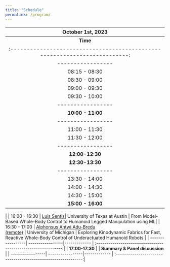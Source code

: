 ```yaml
---
title: "Schedule"
permalink: /program/
---
```


<!--Concerning different [time zones](https://www.worldtimebuddy.com/?qm=1&lid=8,1816670,2988507,2643743&h=1816670&date=2021-6-4&sln=9-18&hf=1), please check the **same** program in: [CEST time (GMT +2)]({{ "/program-cest/"}}){: .btn .btn--success .btn--medium} or [PDT Time]({{ "/program-pdt/"}}){: .btn .btn--success .btn--medium}. -->


| **October 1st, 2023**                                      |
| :-------------------------------------------------------------------------:|
| **Time** | **Speaker**          | **Organization** |                   **Title**                                      |
| :-------------------------------------------------------------------------:|
| -----------------| -----------------|------------- | :-------------------------------------------------------------:|
| 08:15 - 08:30 | Organizers  | |                                                               |
| 08:30 - 09:00 | [Tomomichi Sugihara](/zhidao/)  | OMRON Corporation|  Reference-based vs Reference-free Reinforcement Learning for Humanoid Robot                                                             |
| 09:00 - 09:30 | [Shi Fan <br/> Annan Tang](/fan/)  | ETH Zurich <br/> The University of Tokyo|  Reference-based vs Reference-free Reinforcement Learning for Humanoid Robot                                                             |
| 09:30 - 10:00    | [Bike Zhang](/bike/)| UC Berkely|    Learning Humanoid Locomotion with Transformers|
| -----------------| -----------------|------------- | :-------------------------------------------------------------: |
|  **10:00 - 11:00** |  |**Coffee Break** |
| -----------------| -----------------|------------- | :-------------------------------------------------------------: |
| 11:00 - 11:30    |  [Carlos Mastalli](/carlos/) |   Heriot-Watt University| Agile and perceptive locomotion in legged robots: a top-down approach                                                             |
| 11:30 - 12:00    | [Sven Behnke](/behnke/) <br/> [Grzegorz Ficht](/ficht/)| University of Bonn | Direct Centroidal Control for Balanced Humanoid Locomotion |
| -----------------| -----------------|------------- | :-------------------------------------------------------------: |
| **12:00-12:30**  |           | **Summary & Panel Discussion** |                                                         |
| **12:30-13:30**  |           | **Lunch**          |  |                                                         |
| -----------------| -----------------|------------- | :-------------------------------------------------------------:|
| 13:30 - 14:00    | [Johannes Englsberger](/johannes/)| German Aerospace Center (DLR)|Centroidal Angular Momentum Approximation and Control for humanoid locomotion| 
| 14:00 - 14:30    | [Serena Ivaldi](/ivaldi/)| The National Institute for Research <br/>in Digital Science and Technology (INRIA)| Anticipatory Control: Using Prediction of Intended Movement for Control  |
| 14:30 - 15:00    | [Yan Gu](/yan/)     |Purdue University | Modeling, estimation, and control of humanoid robot locomotion in non-inertial environments|
| **15:00 - 16:00**|    |  **Coffee Break & Outreach Event** | 
|
| 16:00 - 16:30    |  [Luis Sentis](/sentis/)|  University of Texas at Austin |  From Model-Based Whole-Body Control to Humanoid Legged Manipulation using ML|
| 16:30 - 17:00    | [Alphonsus Antwi Adu-Bredu <br/>(remote)](/aab/)    |  University of Michigan     |  Exploring Kinodynamic Fabrics for Fast, Reactive Whole-Body Control of Underactuated Humanoid Robots |
| -----------------| -----------------|------------- | :-------------------------------------------------------------:|
| **17:00-17:30**  |           | **Summary & Panel discussion**          | 
| -----------------| -----------------|------------- | :-------------------------------------------------------------:|

